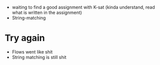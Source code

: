 - waiting to find a good assignment with K-sat (kinda understand, read what is written in the assignment)
- String-matching
# Try again
- Flows went like shit
- String matching is still shit